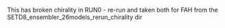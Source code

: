 This has broken chirality in RUN0 - re-run and taken both for FAH from the SETD8_ensembler_26models_rerun_chirality dir
